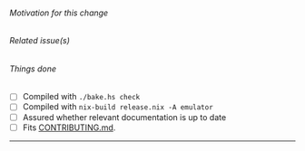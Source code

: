 ###### Motivation for this change

###### Related issue(s)

###### Things done

<!-- Please check what applies. Note that these are not hard requirements but merely serve as information for reviewers. -->

- [ ] Compiled with `./bake.hs check`
- [ ] Compiled with `nix-build release.nix -A emulator`
- [ ] Assured whether relevant documentation is up to date
- [ ] Fits [CONTRIBUTING.md](https://github.com/thoughtpolice/rv32-sail/blob/master/.github/CONTRIBUTING.md).

---

